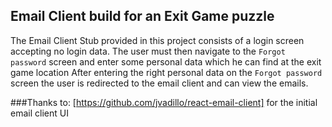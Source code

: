 ## Email Client build for an Exit Game puzzle
The Email Client Stub provided in this project consists of a login screen accepting no login data.
The user must then navigate to the `Forgot password` screen and enter some personal data which he can find at the exit game location
After entering the right personal data on the `Forgot password` screen the user is redirected to the email client and can view the emails.

###Thanks to:
[https://github.com/jvadillo/react-email-client] for the initial email client UI